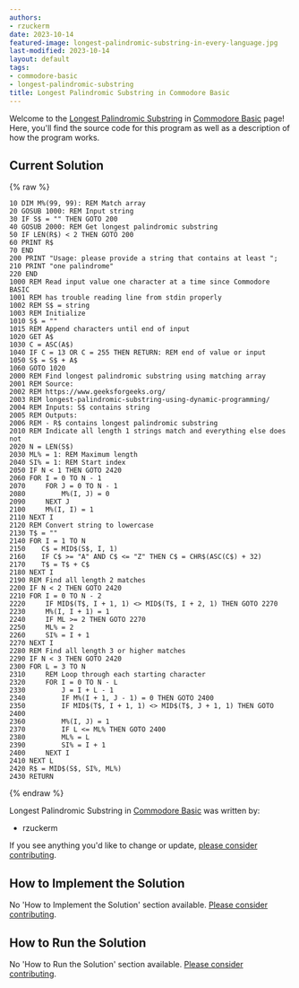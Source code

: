 ```yaml
---
authors:
- rzuckerm
date: 2023-10-14
featured-image: longest-palindromic-substring-in-every-language.jpg
last-modified: 2023-10-14
layout: default
tags:
- commodore-basic
- longest-palindromic-substring
title: Longest Palindromic Substring in Commodore Basic
---
```


Welcome to the [Longest Palindromic Substring](https://sampleprograms.io/projects/longest-palindromic-substring) in [Commodore Basic](https://sampleprograms.io/languages/commodore-basic) page! Here, you'll find the source code for this program as well as a description of how the program works.

## Current Solution

{% raw %}

```commodore_basic
10 DIM M%(99, 99): REM Match array
20 GOSUB 1000: REM Input string
30 IF S$ = "" THEN GOTO 200
40 GOSUB 2000: REM Get longest palindromic substring
50 IF LEN(R$) < 2 THEN GOTO 200
60 PRINT R$
70 END
200 PRINT "Usage: please provide a string that contains at least ";
210 PRINT "one palindrome"
220 END
1000 REM Read input value one character at a time since Commodore BASIC
1001 REM has trouble reading line from stdin properly
1002 REM S$ = string
1003 REM Initialize
1010 S$ = ""
1015 REM Append characters until end of input
1020 GET A$
1030 C = ASC(A$)
1040 IF C = 13 OR C = 255 THEN RETURN: REM end of value or input
1050 S$ = S$ + A$
1060 GOTO 1020
2000 REM Find longest palindromic substring using matching array
2001 REM Source:
2002 REM https://www.geeksforgeeks.org/
2003 REM longest-palindromic-substring-using-dynamic-programming/
2004 REM Inputs: S$ contains string
2005 REM Outputs:
2006 REM - R$ contains longest palindromic substring
2010 REM Indicate all length 1 strings match and everything else does not
2020 N = LEN(S$)
2030 ML% = 1: REM Maximum length
2040 SI% = 1: REM Start index
2050 IF N < 1 THEN GOTO 2420
2060 FOR I = 0 TO N - 1
2070     FOR J = 0 TO N - 1
2080         M%(I, J) = 0
2090     NEXT J
2100     M%(I, I) = 1
2110 NEXT I
2120 REM Convert string to lowercase
2130 T$ = ""
2140 FOR I = 1 TO N
2150    C$ = MID$(S$, I, 1)
2160    IF C$ >= "A" AND C$ <= "Z" THEN C$ = CHR$(ASC(C$) + 32)
2170    T$ = T$ + C$
2180 NEXT I
2190 REM Find all length 2 matches
2200 IF N < 2 THEN GOTO 2420
2210 FOR I = 0 TO N - 2
2220     IF MID$(T$, I + 1, 1) <> MID$(T$, I + 2, 1) THEN GOTO 2270
2230     M%(I, I + 1) = 1
2240     IF ML >= 2 THEN GOTO 2270
2250     ML% = 2
2260     SI% = I + 1
2270 NEXT I
2280 REM Find all length 3 or higher matches
2290 IF N < 3 THEN GOTO 2420
2300 FOR L = 3 TO N
2310     REM Loop through each starting character
2320     FOR I = 0 TO N - L
2330         J = I + L - 1
2340         IF M%(I + 1, J - 1) = 0 THEN GOTO 2400
2350         IF MID$(T$, I + 1, 1) <> MID$(T$, J + 1, 1) THEN GOTO 2400
2360         M%(I, J) = 1
2370         IF L <= ML% THEN GOTO 2400
2380         ML% = L
2390         SI% = I + 1
2400     NEXT I
2410 NEXT L
2420 R$ = MID$(S$, SI%, ML%)
2430 RETURN

```

{% endraw %}

Longest Palindromic Substring in [Commodore Basic](https://sampleprograms.io/languages/commodore-basic) was written by:

- rzuckerm

If you see anything you'd like to change or update, [please consider contributing](https://github.com/TheRenegadeCoder/sample-programs).

## How to Implement the Solution

No 'How to Implement the Solution' section available. [Please consider contributing](https://github.com/TheRenegadeCoder/sample-programs-website).

## How to Run the Solution

No 'How to Run the Solution' section available. [Please consider contributing](https://github.com/TheRenegadeCoder/sample-programs-website).